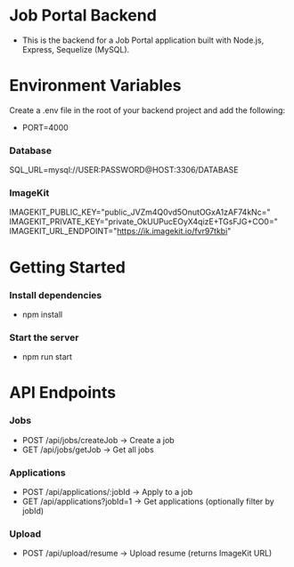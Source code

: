 # Job Portal Backend

- This is the backend for a Job Portal application built with Node.js, Express, Sequelize (MySQL).

# Environment Variables

Create a .env file in the root of your backend project and add the following:

- PORT=4000

### Database
SQL_URL=mysql://USER:PASSWORD@HOST:3306/DATABASE

### ImageKit
IMAGEKIT_PUBLIC_KEY="public_JVZm4Q0vd5OnutOGxA1zAF74kNc="                    
IMAGEKIT_PRIVATE_KEY="private_OkUUPucEOyX4qizE+TGsFJG+CO0="                
IMAGEKIT_URL_ENDPOINT="https://ik.imagekit.io/fvr97tkbi"        

# Getting Started

### Install dependencies
- npm install

### Start the server
- npm run start

# API Endpoints

### Jobs
- POST /api/jobs/createJob → Create a job
- GET /api/jobs/getJob → Get all jobs

### Applications
- POST /api/applications/:jobId → Apply to a job
- GET /api/applications?jobId=1 → Get applications (optionally filter by jobId)

### Upload
- POST /api/upload/resume → Upload resume (returns ImageKit URL)
